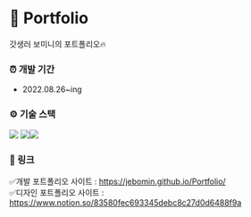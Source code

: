 # 💼 Portfolio
갓생러 보미니의 포트폴리오🔥

### ⏰ 개발 기간
- 2022.08.26~ing

### ⚙ 기술 스택
<img src="https://img.shields.io/badge/html5-E34F26?style=for-the-badge&logo=html5&logoColor=white"> <img src="https://img.shields.io/badge/css-1572B6?style=for-the-badge&logo=css3&logoColor=white"><img src="https://img.shields.io/badge/javascript-F7DF1E?style=for-the-badge&logo=javascript&logoColor=black"> 

### 🔗 링크
✅개발 포트폴리오 사이트 : https://jebomin.github.io/Portfolio/ <br>
✅디자인 포트폴리오 사이트 : https://www.notion.so/83580fec693345debc8c27d0d6488f9a
